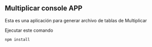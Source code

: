 ## Multiplicar console APP

Esta es una aplicación para generar archivo de tablas de Multiplicar

Ejecutar este comando

```
npm install

```